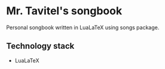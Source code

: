 # Mr. Tavitel's songbook
Personal songbook written in LuaLaTeX using songs package.

## Technology stack
* LuaLaTeX
